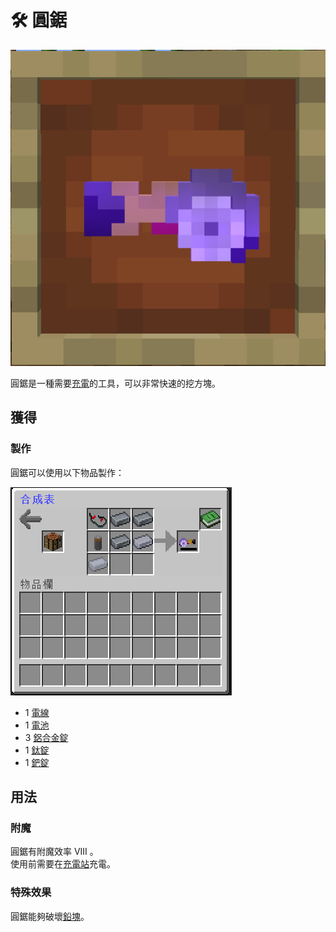# 🛠 圓鋸

![](<../.gitbook/assets/image (90).png>)

圓鋸是一種需要[充電](Charging-Station.md)的工具，可以非常快速的挖方塊。

## 獲得

### 製作

圓鋸可以使用以下物品製作：

![](<../.gitbook/assets/image (208).png>)



* 1 [電線](Wire.md)
* 1 [電池](battery.md)
* 3 [鋁合金錠](Aluminium-Alloy-Ingot.md)
* 1 [鈦錠](titanium-ingot.md)
* 1 [鈀錠](palladium-ingot.md)

## 用法

### 附魔

圓鋸有附魔效率 VIII 。\
使用前需要在[充電站](Charging-Station.md)充電。

### 特殊效果

圓鋸能夠破壞[鉛塊](../item-1/qian-kuai.md)。

